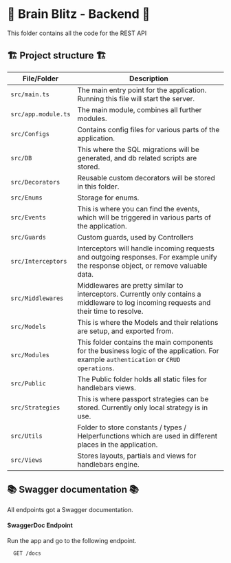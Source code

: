 
# 	🧠 Brain Blitz - Backend 	🧠
This folder contains all the code for the REST API


## 🏗️ Project structure 🏗️
| File/Folder | Description |
| ----------- | ----------- |
|`src/main.ts`| The main entry point for the application. Running this file will start the server. |
| `src/app.module.ts` | The main module, combines all further modules. |
| `src/Configs` | Contains config files for various parts of the application. |
| `src/DB` | This where the SQL migrations will be generated, and db related scripts are stored. |
| `src/Decorators` | Reusable custom decorators will be stored in this folder. |
| `src/Enums` | Storage for enums. |
| `src/Events` | This is where you can find the events, which will be triggered in various parts of the application. |
| `src/Guards` | Custom guards, used by Controllers |
| `src/Interceptors` | Interceptors will handle incoming requests and outgoing responses. For example unify the response object, or remove valuable data. |
| `src/Middlewares` | Middlewares are pretty similar to interceptors. Currently only contains a middleware to log incoming requests and their time to resolve. |
| `src/Models` | This is where the Models and their relations are setup, and exported from. |
| `src/Modules` | This folder contains the main components for the business logic of the application. For example `authentication` or `CRUD operations`. |
| `src/Public` | The Public folder holds all static files for handlebars views. |
| `src/Strategies` | This is where passport strategies can be stored. Currently only local strategy is in use. |
| `src/Utils` |  Folder to store constants / types / Helperfunctions which are used in different places in the application. | 
| `src/Views` | Stores layouts, partials and views for handlebars engine.

## 📚 Swagger documentation 📚
All endpoints got a Swagger documentation.

#### SwaggerDoc Endpoint

Run the app and go to the following endpoint.

```http
  GET /docs
```


